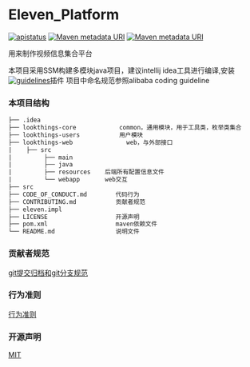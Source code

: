 # Eleven_Platform
[![apistatus](https://img.shields.io/github/license/mashape/apistatus.svg)]() [![Maven metadata URI](https://img.shields.io/maven-central/v/org.apache.maven/apache-maven.svg)]() [![Maven metadata URI](https://img.shields.io/badge/jdk-v1.8-yellowgreen.svg)]()

用来制作视频信息集合平台

本项目采用SSM构建多模块java项目，建议intellij idea工具进行编译,安装[![guidelines](https://img.shields.io/badge/intellij%20plugin-alibaba%20java%20coding%20guidelines-red.svg)]()插件
项目中命名规范参照alibaba coding guideline
### 本项目结构

```html
├── .idea
├── lookthings-core            common，通用模块，用于工具类，枚举类集合
├── lookthings-users           用户模块
├── lookthings-web               web，与外部接口
|    ├── src
|         ├── main
|         ├── java
|         ├── resources    后端所有配置信息文件
|         └── webapp       web交互
├── src
├── CODE_OF_CONDUCT.md        代码行为
├── CONTRIBUTING.md           贡献者规范
├── eleven.impl
├── LICENSE                   开源声明
├── pom.xml                   maven依赖文件
└── README.md                 说明文件
```



### 贡献者规范
[git提交归档和git分支规范](./CONTRIBUTING.md)

### 行为准则

[行为准则](./CODE_OF_CONDUCT.md)

### 开源声明

[MIT](./LICENSE)
